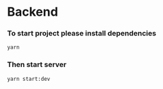 #  Backend

### To start project please install dependencies
    yarn

### Then start server
    yarn start:dev


